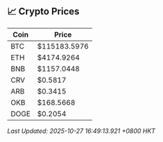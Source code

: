 ## 📈 Crypto Prices

| Coin | Price |
| ---- | ----- |
| BTC | $115183.5976 |
| ETH | $4174.9264 |
| BNB | $1157.0448 |
| CRV | $0.5817 |
| ARB | $0.3415 |
| OKB | $168.5668 |
| DOGE | $0.2054 |

_Last Updated: 2025-10-27 16:49:13.921 +0800 HKT_